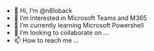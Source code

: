 - 👋 Hi, I’m @n8loback
- 👀 I’m interested in Microsoft Teams and M365
- 🌱 I’m currently learning Microsoft Powershell
- 💞️ I’m looking to collaborate on ...
- 📫 How to reach me ...

<!---
n8loback/n8loback is a ✨ special ✨ repository because its `README.md` (this file) appears on your GitHub profile.
You can click the Preview link to take a look at your changes.
--->
